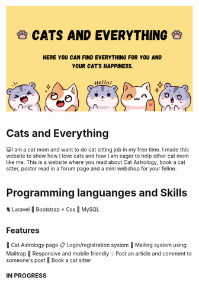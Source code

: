 ![Header](CatAndEverything.png)

# Cats and Everything
😺I am a cat mom and want to do cat sitting job in my free time. I made this website to show how I love cats and how I am eager to help other cat mom like me. This is a website where you read about Cat Astrology, book a cat sitter, postor read in a forum page and a mini webshop for your feline. 


# Programming languanges and Skills
🐈 Laravel 
🐝 Bootstrap
⚡ Css
🐾 MySQL


## Features
🔮 Cat Astrology page
📋 Login/registration system
📧 Mailing system using Mailtrap
📱 Responsive and mobile friendly
💡 Post an article and comment to someone's post
🔖 Book a cat sitter



### IN PROGRESS
